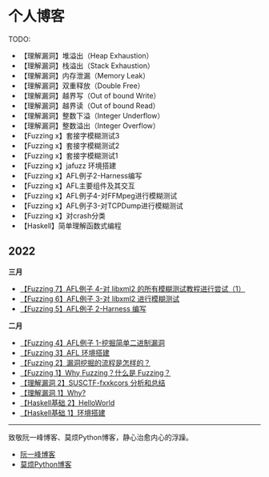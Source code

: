 # 个人博客

TODO:
- 【理解漏洞】堆溢出（Heap Exhaustion）
- 【理解漏洞】栈溢出（Stack Exhaustion）
- 【理解漏洞】内存泄漏（Memory Leak）
- 【理解漏洞】双重释放（Double Free）
- 【理解漏洞】越界写（Out of bound Write）
- 【理解漏洞】越界读（Out of bound Read）
- 【理解漏洞】整数下溢（Integer Underflow）
- 【理解漏洞】整数溢出（Integer Overflow） 
- 【Fuzzing x】套接字模糊测试3
- 【Fuzzing x】套接字模糊测试2
- 【Fuzzing x】套接字模糊测试1
- 【Fuzzing x】jafuzz 环境搭建
- 【Fuzzing x】AFL例子2-Harness编写
- 【Fuzzing x】AFL主要组件及其交互
- 【Fuzzing x】AFL例子4-对FFMpeg进行模糊测试
- 【Fuzzing x】AFL例子3-对TCPDump进行模糊测试
- 【Fuzzing x】对crash分类
- 【Haskell】简单理解函数式编程


## 2022

**三月**
- [【Fuzzing 7】AFL例子 4-对 libxml2 的所有模糊测试教程进行尝试（1）](./docs/page-11.md)
- [【Fuzzing 6】AFL例子 3-对 libxml2 进行模糊测试](./docs/page-10.md)
- [【Fuzzing 5】AFL例子 2-Harness 编写](./docs/page-9.md)

**二月**

- [【Fuzzing 4】AFL例子 1-挖掘简单二进制漏洞](./docs/page-7.md)
- [【Fuzzing 3】AFL 环境搭建](./docs/page-5.md)
- [【Fuzzing 2】漏洞挖掘的流程是怎样的？](./docs/page-4.md)
- [【Fuzzing 1】Why Fuzzing？什么是 Fuzzing？](./docs/page-3.md)
- [【理解漏洞 2】SUSCTF-fxxkcors 分析和总结](./docs/page-8.md)
- [【理解漏洞 1】Why?](./docs/page-6.md)
- [【Haskell基础 2】HelloWorld](./docs/page-2.md)
- [【Haskell基础 1】环境搭建](./docs/page-1.md)

---

致敬阮一峰博客、莫烦Python博客，静心治愈内心的浮躁。
- [阮一峰博客](https://www.ruanyifeng.com/)
- [莫烦Python博客](https://www.youtube.com/c/%E5%91%A8%E8%8E%AB%E7%83%A6/videos)